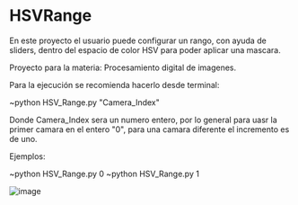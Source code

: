 # HSVRange
En este proyecto el usuario puede configurar un rango, con ayuda de sliders, dentro del espacio de color HSV para poder aplicar una mascara.

Proyecto para la materia: Procesamiento digital de imagenes.

Para la ejecución se recomienda hacerlo desde terminal:

~python HSV_Range.py "Camera_Index"

Donde Camera_Index sera un numero entero, por lo general para uasr la primer camara en el entero "0", para una camara diferente el incremento es de uno.

Ejemplos:

~python HSV_Range.py 0
~python HSV_Range.py 1

![image](https://github.com/user-attachments/assets/d4fd56f0-84c4-4d54-96e7-d7648d7e3318)
